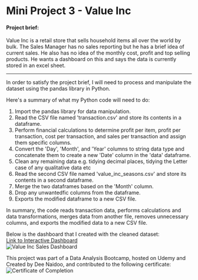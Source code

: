 # Mini Project 3 - Value Inc

#### Project brief:
Value Inc is a retail store that sells household items all over the world by bulk. The Sales Manager has no sales reporting but he has a brief idea of current sales. He also has no idea of the monthly cost, profit and top selling products. He wants a dashboard on this and says the data is currently stored in an excel sheet.

___

In order to satisfy the project brief, I will need to process and manipulate the dataset using the pandas library in Python.  

Here's a summary of what my Python code will need to do:

1. Import the pandas library for data manipulation.
2. Read the CSV file named 'transaction.csv' and store its contents in a dataframe.
3. Perform financial calculations to determine profit per item, profit per transaction, cost per transaction, and sales per transaction and assign them specific columns.
4. Convert the 'Day', 'Month', and 'Year' columns to string data type and concatenate them to create a new 'Date' column in the 'data' dataframe.
5. Clean any remaining data e.g. tidying decimal places, tidying the Letter case of any qualitative data etc
6. Read the second CSV file named 'value_inc_seasons.csv' and store its contents in a second dataframe.
7. Merge the two dataframes based on the 'Month' column.
8. Drop any unwantedfic columns from the dataframe.
9. Exports the modified dataframe to a new CSV file.

In summary, the code reads transaction data, performs calculations and data transformations, merges data from another file, removes unnecessary columns, and exports the modified data to a new CSV file.

Below is the dashboard that I created with the cleaned dataset:  
[Link to Interactive Dashboard](https://public.tableau.com/app/profile/douglas1371/viz/ValueIncDashboard_16871032271030/SalesDashboard)  
![Value Inc Sales Dashboard](https://github.com/TupperwareBox/DataAnalyticsShowcase/blob/3a15d2e4928ab6976012f945fb2c2dc38d212bfc/Value_Inc/Value%20Inc%20Sales%20Dashboard.png)

This project was part of a Data Analysis Bootcamp, hosted on Udemy and Created by Dee Naidoo, and contributed to the following certificate:
![Certificate of Completion](https://github.com/TupperwareBox/DataAnalyticsShowcase/blob/main/Bootcamp%20Certificate.jpg)

